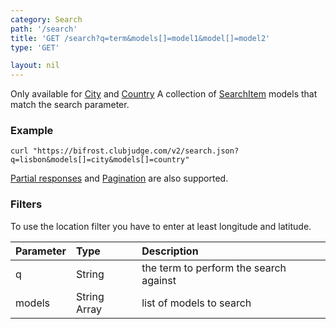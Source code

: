 ```yaml
---
category: Search
path: '/search'
title: 'GET /search?q=term&models[]=model1&model[]=model2'
type: 'GET'

layout: nil
---
```


Only available for [City](#/city-model) and [Country](#/country-model)
A collection of [SearchItem](#/search-item-model) models that match the search parameter.

### Example

```
curl "https://bifrost.clubjudge.com/v2/search.json?q=lisbon&models[]=city&models[]=country"
```

[Partial responses](#/partial-responses)
and [Pagination](#/pagination) are also supported.

### Filters

To use the location filter you have to enter at least longitude and latitude.

| Parameter   |   Type  |                 Description                  |
| :---------  | :------ | :------------------------------------------- |
| q           | String  | the term to perform the search against       |
| models      | String Array | list of models to search                |

